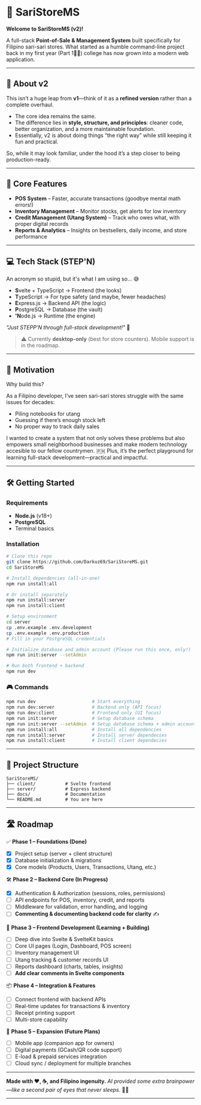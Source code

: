 # 🏪 SariStoreMS

**Welcome to SariStoreMS (v2)!**

A full-stack **Point-of-Sale & Management System** built specifically for Filipino sari-sari stores.
What started as a humble command-line project back in my first year (Part 1🤷‍♂️) college has now grown into a modern web application.

---

## 🔄 About v2

This isn’t a huge leap from **v1**—think of it as a **refined version** rather than a complete overhaul.

* The core idea remains the same.
* The difference lies in **style, structure, and principles**: cleaner code, better organization, and a more maintainable foundation.
* Essentially, v2 is about doing things “the right way” while still keeping it fun and practical.

So, while it may look familiar, under the hood it’s a step closer to being production-ready.

---

## 🎯 Core Features

* **POS System** – Faster, accurate transactions (goodbye mental math errors!)
* **Inventory Management** – Monitor stocks, get alerts for low inventory
* **Credit Management (Utang System)** – Track who owes what, with proper digital records
* **Reports & Analytics** – Insights on bestsellers, daily income, and store performance

---

## 💻 Tech Stack (STEP'N)

An acronym so stupid, but it's what I am using so... 😅

* **S**velte + TypeScript → Frontend (the looks)
* **T**ypeScript → For type safety (and maybe, fewer headaches)
* **E**xpress.js → Backend API (the logic)
* **P**ostgreSQL → Database (the vault)
* **'N**ode.js → Runtime (the engine)

*"Just STEPP’N through full-stack development!"* 🕺

> ⚠️ Currently **desktop-only** (best for store counters). Mobile support is in the roadmap.

---

## 🚀 Motivation

Why build this?

As a Filipino developer, I’ve seen sari-sari stores struggle with the same issues for decades:

* Piling notebooks for utang
* Guessing if there’s enough stock left
* No proper way to track daily sales

I wanted to create a system that not only solves these problems but also empowers small neighborhood businesses and make modern technology accesible to our fellow countrymen. 🇵🇭
Plus, it’s the perfect playground for learning full-stack development—practical and impactful.

---

## 🛠 Getting Started

### Requirements

* **Node.js** (v18+)
* **PostgreSQL**
* Terminal basics

### Installation

```bash
# Clone this repo
git clone https://github.com/Darkuz69/SariStoreMS.git
cd SariStoreMS

# Install dependencies (all-in-one)
npm run install:all

# Or install separately
npm run install:server
npm run install:client

# Setup environment
cd server
cp .env.example .env.development
cp .env.example .env.production
# Fill in your PostgreSQL credentials

# Initialize database and admin account (Please run this once, only!)
npm run init:server --setAdmin

# Run both frontend + backend
npm run dev
```

### 🎮 Commands

```bash
npm run dev                     # Start everything
npm run dev:server              # Backend only (API focus)
npm run dev:client              # Frontend only (UI focus)
npm run init:server             # Setup database schema
npm run init:server --setAdmin  # Setup database schema + admin account (Must be run once)
npm run install:all             # Install all dependencies
npm run install:server          # Install server dependecies
npm run install:client          # Install client dependecies
```

---

## 📂 Project Structure

```
SariStoreMS/
├── client/           # Svelte frontend
├── server/           # Express backend
├── docs/             # Documentation
└── README.md         # You are here
```

---

## 🛣 Roadmap

✅ **Phase 1 – Foundations (Done)**

* [x] Project setup (server + client structure)
* [x] Database initialization & migrations
* [x] Core models (Products, Users, Transactions, Utang, etc.)

🛠 **Phase 2 – Backend Core (In Progress)**

* [X] Authentication & Authorization (sessions, roles, permissions)
* [ ] API endpoints for POS, inventory, credit, and reports
* [ ] Middleware for validation, error handling, and logging
* [ ] **Commenting & documenting backend code for clarity** ✍️

🎨 **Phase 3 – Frontend Development (Learning + Building)**

* [ ] Deep dive into Svelte & SvelteKit basics
* [ ] Core UI pages (Login, Dashboard, POS screen)
* [ ] Inventory management UI
* [ ] Utang tracking & customer records UI
* [ ] Reports dashboard (charts, tables, insights)
* [ ] **Add clear comments in Svelte components**

📦 **Phase 4 – Integration & Features**

* [ ] Connect frontend with backend APIs
* [ ] Real-time updates for transactions & inventory
* [ ] Receipt printing support
* [ ] Multi-store capability

📱 **Phase 5 – Expansion (Future Plans)**

* [ ] Mobile app (companion app for owners)
* [ ] Digital payments (GCash/QR code support)
* [ ] E-load & prepaid services integration
* [ ] Cloud sync / deployment for multiple branches

---

**Made with ❤️, ☕, and Filipino ingenuity.**
*AI provided some extra brainpower—like a second pair of eyes that never sleeps.* 🤖✨

---
